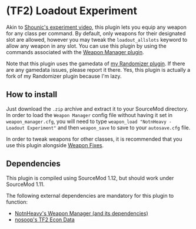 # (TF2) Loadout Experiment
Akin to [Shounic's experiment video](https://www.youtube.com/watch?v=OjHOAfHokqk), this plugin lets you equip any weapon for any class per command. By default, only weapons for their designated slot are allowed, however you may tweak the `loadout_allslots` keyword to allow any weapon in any slot. You can use this plugin by using the commands associated with the [Weapon Manager plugin](https://github.com/NotnHeavy/TF2-Weapon-Manager/).

Note that this plugin uses the gamedata of [my Randomizer plugin](https://github.com/NotnHeavy/TF2-Randomizer). If there are any gamedata issues, please report it there. Yes, this plugin is actually a fork of my Randomizer plugin because I'm lazy.

## How to install
Just download the `.zip` archive and extract it to your SourceMod directory. In order to load the `Weapon Manager` config file without having it set in `weapon_manager.cfg`, you will need to type `weapon_load "NotnHeavy - Loadout Experiment"` and then `weapon_save` to save to your `autosave.cfg` file.

In order to tweak weapons for other classes, it is recommended that you use this plugin alongside [Weapon Fixes](https://github.com/NotnHeavy/TF2-Weapon-Fixes).

## Dependencies
This plugin is compiled using SourceMod 1.12, but should work under SourceMod 1.11.

The following external dependencies are mandatory for this plugin to function:
- [NotnHeavy's Weapon Manager (and its dependencies)](https://github.com/NotnHeavy/TF2-Weapon-Manager)
- [nosoop's TF2 Econ Data](https://github.com/nosoop/SM-TFEconData)